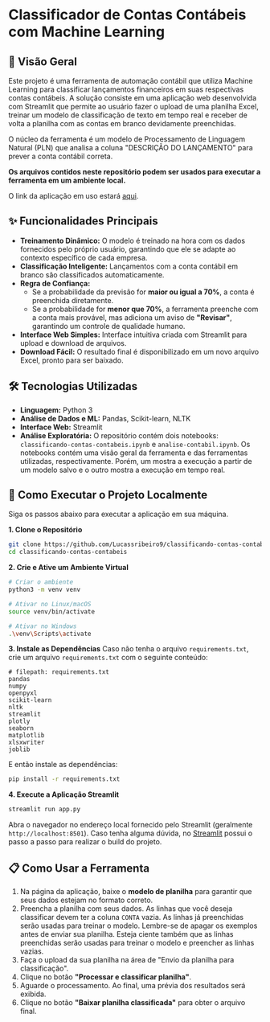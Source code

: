 # Classificador de Contas Contábeis com Machine Learning

## 📖 Visão Geral

Este projeto é uma ferramenta de automação contábil que utiliza Machine Learning para classificar lançamentos financeiros em suas respectivas contas contábeis. A solução consiste em uma aplicação web desenvolvida com Streamlit que permite ao usuário fazer o upload de uma planilha Excel, treinar um modelo de classificação de texto em tempo real e receber de volta a planilha com as contas em branco devidamente preenchidas.

O núcleo da ferramenta é um modelo de Processamento de Linguagem Natural (PLN) que analisa a coluna "DESCRIÇÃO DO LANÇAMENTO" para prever a conta contábil correta.

**Os arquivos contidos neste repositório podem ser usados para executar a ferramenta em um ambiente local.**

O link da aplicação em uso estará [aqui](https://classificador-contabil.streamlit.app).

## ✨ Funcionalidades Principais

-   **Treinamento Dinâmico:** O modelo é treinado na hora com os dados fornecidos pelo próprio usuário, garantindo que ele se adapte ao contexto específico de cada empresa.
-   **Classificação Inteligente:** Lançamentos com a conta contábil em branco são classificados automaticamente.
-   **Regra de Confiança:**
    -   Se a probabilidade da previsão for **maior ou igual a 70%**, a conta é preenchida diretamente.
    -   Se a probabilidade for **menor que 70%**, a ferramenta preenche com a conta mais provável, mas adiciona um aviso de **"Revisar"**, garantindo um controle de qualidade humano.
-   **Interface Web Simples:** Interface intuitiva criada com Streamlit para upload e download de arquivos.
-   **Download Fácil:** O resultado final é disponibilizado em um novo arquivo Excel, pronto para ser baixado.

## 🛠️ Tecnologias Utilizadas

-   **Linguagem:** Python 3
-   **Análise de Dados e ML:** Pandas, Scikit-learn, NLTK
-   **Interface Web:** Streamlit
-   **Análise Exploratória:** O repositório contém dois notebooks: `classificando-contas-contabeis.ipynb` e `analise-contabil.ipynb`. Os notebooks contém uma visão geral da ferramenta e das ferramentas utilizadas, respectivamente. Porém, um mostra a execução a partir de um modelo salvo e o outro mostra a execução em tempo real.

## 🚀 Como Executar o Projeto Localmente

Siga os passos abaixo para executar a aplicação em sua máquina.

**1. Clone o Repositório**
```bash
git clone https://github.com/Lucassribeiro9/classificando-contas-contabeis.git
cd classificando-contas-contabeis
```

**2. Crie e Ative um Ambiente Virtual**
```bash
# Criar o ambiente
python3 -m venv venv

# Ativar no Linux/macOS
source venv/bin/activate

# Ativar no Windows
.\venv\Scripts\activate
```

**3. Instale as Dependências**
Caso não tenha o arquivo `requirements.txt`, crie um arquivo `requirements.txt` com o seguinte conteúdo:
```
# filepath: requirements.txt
pandas
numpy
openpyxl
scikit-learn
nltk
streamlit
plotly
seaborn
matplotlib
xlsxwriter
joblib
```
E então instale as dependências:
```bash
pip install -r requirements.txt
```

**4. Execute a Aplicação Streamlit**
```bash
streamlit run app.py
```
Abra o navegador no endereço local fornecido pelo Streamlit (geralmente `http://localhost:8501`).
Caso tenha alguma dúvida, no [Streamlit](https://streamlit.io) possui o passo a passo para realizar o build do projeto.

## 📋 Como Usar a Ferramenta

1.  Na página da aplicação, baixe o **modelo de planilha** para garantir que seus dados estejam no formato correto.
2.  Preencha a planilha com seus dados. As linhas que você deseja classificar devem ter a coluna `CONTA` vazia. As linhas já preenchidas serão usadas para treinar o modelo. Lembre-se de apagar os exemplos antes de enviar sua planilha. Esteja ciente também que as linhas preenchidas serão usadas para treinar o modelo e preencher as linhas vazias.
3.  Faça o upload da sua planilha na área de "Envio da planilha para classificação".
4.  Clique no botão **"Processar e classificar planilha"**.
5.  Aguarde o processamento. Ao final, uma prévia dos resultados será exibida.
6.  Clique no botão **"Baixar planilha classificada"** para obter o arquivo final.